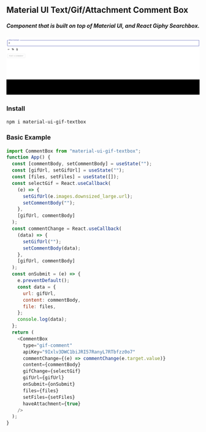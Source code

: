## Material UI Text/Gif/Attachment Comment Box

##### Component that is built on top of Material UI, and React Giphy Searchbox.

![](snapshot.gif)

### Install

```
npm i material-ui-gif-textbox
```

### **Basic Example**

```js
import CommentBox from "material-ui-gif-textbox";
function App() {
  const [commentBody, setCommentBody] = useState("");
  const [gifUrl, setGifUrl] = useState("");
  const [files, setFiles] = useState([]);
  const selectGif = React.useCallback(
    (e) => {
      setGifUrl(e.images.downsized_large.url);
      setCommentBody("");
    },
    [gifUrl, commentBody]
  );
  const commentChange = React.useCallback(
    (data) => {
      setGifUrl("");
      setCommentBody(data);
    },
    [gifUrl, commentBody]
  );
  const onSubmit = (e) => {
    e.preventDefault();
    const data = {
      url: gifUrl,
      content: commentBody,
      file: files,
    };
    console.log(data);
  };
  return (
    <CommentBox
      type="gif-comment"
      apiKey="9Ixlv3DWC1biJRI57RanyL7RTbfzz0o7"
      commentChange={(e) => commentChange(e.target.value)}
      content={commentBody}
      gifChange={selectGif}
      gifUrl={gifUrl}
      onSubmit={onSubmit}
      files={files}
      setFiles={setFiles}
      haveAttachment={true}
    />
  );
}
```

